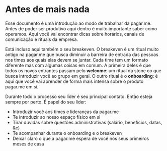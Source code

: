 # Antes de mais nada
Esse documento é uma introdução ao modo de trabalhar da pagar.me. Antes de poder ser produtivo aqui dentro é muito importante saber como operamos. Aqui você vai encontrar dicas sobre horários, canais de comunicação e rituais da empresa. 

Está incluso aqui também o seu breakeven. O breakeven é um ritual muito antigo na pagar.me que busca diminuir a barreira de entrada das pessoas nos times aos quais elas devem se juntar. Cada time tem um formato diferente mas com algumas coisas em comum. A primeira deles é que todos os novos entrantes passam pelo **welcome**: um ritual da stone co que busca introduzir você ao grupo em geral. O outro ritual é o **onboarding**: é aqui que você vai aprender de forma mais intensa sobre o produto pagar.me em si.

Durante todo o processo seu líder é seu principal contato. Então esteja sempre por perto. É papel do seu líder:

- Introduzir você aos times e lideranças da pagar.me
- Te introduzir ao nosso espaço físico em si
- Tirar dúvidas sobre questões administrativas (salário, benefícios, datas, &c)
- Te acompanhar durante o onboarding e o breakeven
- Deixar claro o que a pagar.me espera de você nos seus primeiros meses de casa